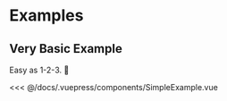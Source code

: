 # Examples

## Very Basic Example

Easy as 1-2-3. :tada:

<simple-example></simple-example>

<<< @/docs/.vuepress/components/SimpleExample.vue
